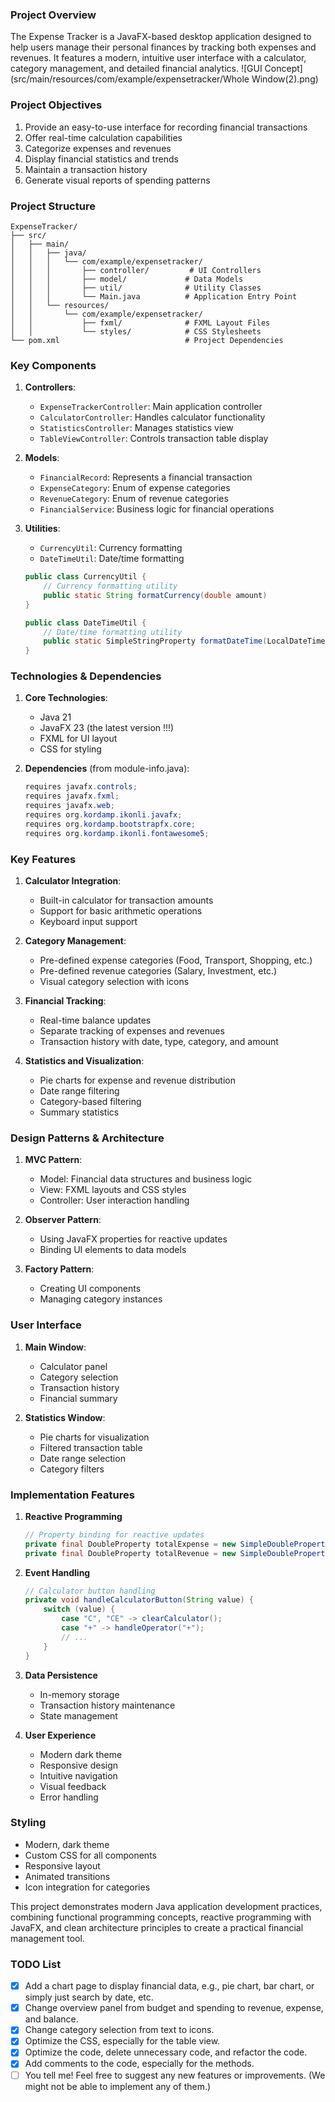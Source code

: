 ### Project Overview
The Expense Tracker is a JavaFX-based desktop application designed to help users manage their personal finances by tracking both expenses and revenues. It features a modern, intuitive user interface with a calculator, category management, and detailed financial analytics.
![GUI Concept](src/main/resources/com/example/expensetracker/Whole Window(2).png)
### Project Objectives
1. Provide an easy-to-use interface for recording financial transactions
2. Offer real-time calculation capabilities
3. Categorize expenses and revenues
4. Display financial statistics and trends
5. Maintain a transaction history
6. Generate visual reports of spending patterns

### Project Structure
```
ExpenseTracker/
├── src/
│   ├── main/
│   │   ├── java/
│   │   │   └── com/example/expensetracker/
│   │   │       ├── controller/         # UI Controllers
│   │   │       ├── model/             # Data Models
│   │   │       ├── util/              # Utility Classes
│   │   │       └── Main.java          # Application Entry Point
│   │   └── resources/
│   │       └── com/example/expensetracker/
│   │           ├── fxml/              # FXML Layout Files
│   │           └── styles/            # CSS Stylesheets
└── pom.xml                            # Project Dependencies
```

### Key Components

1. **Controllers**:
   - `ExpenseTrackerController`: Main application controller
   - `CalculatorController`: Handles calculator functionality
   - `StatisticsController`: Manages statistics view
   - `TableViewController`: Controls transaction table display

2. **Models**:
   - `FinancialRecord`: Represents a financial transaction
   - `ExpenseCategory`: Enum of expense categories
   - `RevenueCategory`: Enum of revenue categories
   - `FinancialService`: Business logic for financial operations

3. **Utilities**:
   - `CurrencyUtil`: Currency formatting
   - `DateTimeUtil`: Date/time formatting
   ```java
   public class CurrencyUtil {
       // Currency formatting utility
       public static String formatCurrency(double amount)
   }
   
   public class DateTimeUtil {
       // Date/time formatting utility
       public static SimpleStringProperty formatDateTime(LocalDateTime dateTime)
   }
   ```

### Technologies & Dependencies

1. **Core Technologies**:
   - Java 21
   - JavaFX 23 (the latest version !!!)
   - FXML for UI layout
   - CSS for styling

2. **Dependencies** (from module-info.java):
   ```java
   requires javafx.controls;
   requires javafx.fxml;
   requires javafx.web;
   requires org.kordamp.ikonli.javafx;
   requires org.kordamp.bootstrapfx.core;
   requires org.kordamp.ikonli.fontawesome5;
   ```

### Key Features

1. **Calculator Integration**:
   - Built-in calculator for transaction amounts
   - Support for basic arithmetic operations
   - Keyboard input support

2. **Category Management**:
   - Pre-defined expense categories (Food, Transport, Shopping, etc.)
   - Pre-defined revenue categories (Salary, Investment, etc.)
   - Visual category selection with icons

3. **Financial Tracking**:
   - Real-time balance updates
   - Separate tracking of expenses and revenues
   - Transaction history with date, type, category, and amount

4. **Statistics and Visualization**:
   - Pie charts for expense and revenue distribution
   - Date range filtering
   - Category-based filtering
   - Summary statistics

### Design Patterns & Architecture

1. **MVC Pattern**:
   - Model: Financial data structures and business logic
   - View: FXML layouts and CSS styles
   - Controller: User interaction handling

2. **Observer Pattern**:
   - Using JavaFX properties for reactive updates
   - Binding UI elements to data models

3. **Factory Pattern**:
   - Creating UI components
   - Managing category instances

### User Interface

1. **Main Window**:
   - Calculator panel
   - Category selection
   - Transaction history
   - Financial summary

2. **Statistics Window**:
   - Pie charts for visualization
   - Filtered transaction table
   - Date range selection
   - Category filters

### Implementation Features

1. **Reactive Programming**
   ```java
   // Property binding for reactive updates
   private final DoubleProperty totalExpense = new SimpleDoubleProperty(0.0);
   private final DoubleProperty totalRevenue = new SimpleDoubleProperty(0.0);
   ```

2. **Event Handling**
   ```java
   // Calculator button handling
   private void handleCalculatorButton(String value) {
       switch (value) {
           case "C", "CE" -> clearCalculator();
           case "+" -> handleOperator("+");
           // ...
       }
   }
   ```

3. **Data Persistence**
   - In-memory storage
   - Transaction history maintenance
   - State management

4. **User Experience**
   - Modern dark theme
   - Responsive design
   - Intuitive navigation
   - Visual feedback
   - Error handling

### Styling
- Modern, dark theme
- Custom CSS for all components
- Responsive layout
- Animated transitions
- Icon integration for categories

This project demonstrates modern Java application development practices, combining functional programming concepts, reactive programming with JavaFX, and clean architecture principles to create a practical financial management tool.
### TODO List
- [x] Add a chart page to display financial data, e.g., pie chart, bar chart, or simply just search by date, etc.
- [x] Change overview panel from budget and spending to revenue, expense, and balance.
- [x] Change category selection from text to icons.
- [x] Optimize the CSS, especially for the table view.
- [x] Optimize the code, delete unnecessary code, and refactor the code.
- [x] Add comments to the code, especially for the methods.
- [ ] You tell me! Feel free to suggest any new features or improvements. (We might not be able to implement any of them.)